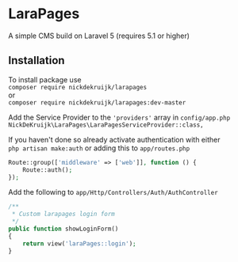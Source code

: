 # LaraPages
A simple CMS build on Laravel 5 (requires 5.1 or higher)

## Installation
To install package use  
```composer require nickdekruijk/larapages```  
or  
```composer require nickdekruijk/larapages:dev-master```  
  
Add the Service Provider to the `'providers'` array in `config/app.php`  
```NickDeKruijk\LaraPages\LaraPagesServiceProvider::class,```
  
If you haven't done so already activate authentication with either  
```php artisan make:auth```
or adding this to `app/routes.php`  
```php
Route::group(['middleware' => ['web']], function () {
    Route::auth();
});
```
Add the following to `app/Http/Controllers/Auth/AuthController`
```php
/**
 * Custom larapages login form
 */
public function showLoginForm()
{
    return view('laraPages::login');
}
```